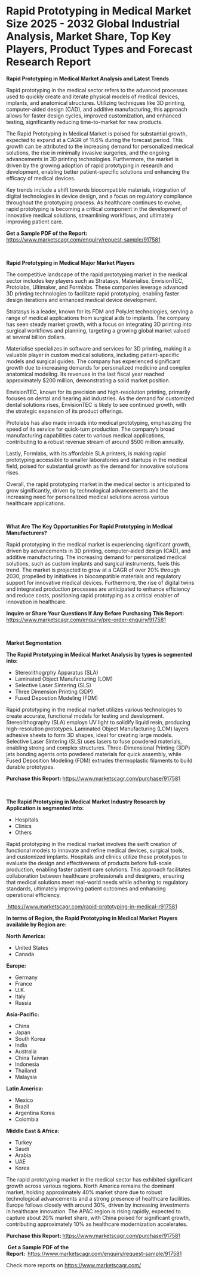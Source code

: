 <p><h1>Rapid Prototyping in Medical Market Size 2025 - 2032 Global Industrial Analysis, Market Share, Top Key Players, Product Types and Forecast Research Report</h1></p><p><strong>Rapid Prototyping in Medical Market Analysis and Latest Trends</strong></p>
<p><p>Rapid prototyping in the medical sector refers to the advanced processes used to quickly create and iterate physical models of medical devices, implants, and anatomical structures. Utilizing techniques like 3D printing, computer-aided design (CAD), and additive manufacturing, this approach allows for faster design cycles, improved customization, and enhanced testing, significantly reducing time-to-market for new products.</p><p>The Rapid Prototyping in Medical Market is poised for substantial growth, expected to expand at a CAGR of 11.6% during the forecast period. This growth can be attributed to the increasing demand for personalized medical solutions, the rise in minimally invasive surgeries, and the ongoing advancements in 3D printing technologies. Furthermore, the market is driven by the growing adoption of rapid prototyping in research and development, enabling better patient-specific solutions and enhancing the efficacy of medical devices.</p><p>Key trends include a shift towards biocompatible materials, integration of digital technologies in device design, and a focus on regulatory compliance throughout the prototyping process. As healthcare continues to evolve, rapid prototyping is becoming a critical component in the development of innovative medical solutions, streamlining workflows, and ultimately improving patient care.</p></p>
<p><strong>Get a Sample PDF of the Report:&nbsp;</strong> <a href="https://www.marketscagr.com/enquiry/request-sample/917581?utm_campaign=1902&utm_medium=2&utm_source=Github&utm_content=ia&utm_term=07032025&utm_id=rapid-prototyping-in-medical">https://www.marketscagr.com/enquiry/request-sample/917581</a></p>
<p>&nbsp;</p>
<p><strong>Rapid Prototyping in Medical Major Market Players</strong></p>
<p><p>The competitive landscape of the rapid prototyping market in the medical sector includes key players such as Stratasys, Materialise, EnvisionTEC, Protolabs, Ultimaker, and Formlabs. These companies leverage advanced 3D printing technologies to facilitate rapid prototyping, enabling faster design iterations and enhanced medical device development.</p><p>Stratasys is a leader, known for its FDM and PolyJet technologies, serving a range of medical applications from surgical aids to implants. The company has seen steady market growth, with a focus on integrating 3D printing into surgical workflows and planning, targeting a growing global market valued at several billion dollars.</p><p>Materialise specializes in software and services for 3D printing, making it a valuable player in custom medical solutions, including patient-specific models and surgical guides. The company has experienced significant growth due to increasing demands for personalized medicine and complex anatomical modeling. Its revenues in the last fiscal year reached approximately $200 million, demonstrating a solid market position.</p><p>EnvisionTEC, known for its precision and high-resolution printing, primarily focuses on dental and hearing aid industries. As the demand for customized dental solutions rises, EnvisionTEC is likely to see continued growth, with the strategic expansion of its product offerings.</p><p>Protolabs has also made inroads into medical prototyping, emphasizing the speed of its service for quick-turn production. The company’s broad manufacturing capabilities cater to various medical applications, contributing to a robust revenue stream of around $500 million annually.</p><p>Lastly, Formlabs, with its affordable SLA printers, is making rapid prototyping accessible to smaller laboratories and startups in the medical field, poised for substantial growth as the demand for innovative solutions rises.</p><p>Overall, the rapid prototyping market in the medical sector is anticipated to grow significantly, driven by technological advancements and the increasing need for personalized medical solutions across various healthcare applications.</p></p>
<p>&nbsp;</p>
<p><strong>What Are The Key Opportunities For Rapid Prototyping in Medical Manufacturers?</strong></p>
<p><p>Rapid prototyping in the medical market is experiencing significant growth, driven by advancements in 3D printing, computer-aided design (CAD), and additive manufacturing. The increasing demand for personalized medical solutions, such as custom implants and surgical instruments, fuels this trend. The market is projected to grow at a CAGR of over 20% through 2030, propelled by initiatives in biocompatible materials and regulatory support for innovative medical devices. Furthermore, the rise of digital twins and integrated production processes are anticipated to enhance efficiency and reduce costs, positioning rapid prototyping as a critical enabler of innovation in healthcare.</p></p>
<p><strong>Inquire or Share Your Questions If Any Before Purchasing This Report:</strong> <a href="https://www.marketscagr.com/enquiry/pre-order-enquiry/917581?utm_campaign=1902&utm_medium=2&utm_source=Github&utm_content=ia&utm_term=07032025&utm_id=rapid-prototyping-in-medical">https://www.marketscagr.com/enquiry/pre-order-enquiry/917581</a></p>
<p>&nbsp;</p>
<p><strong>Market Segmentation</strong></p>
<p><strong>The Rapid Prototyping in Medical Market Analysis by types is segmented into:</strong></p>
<p><ul><li>Stereolithogrphy Apparatus (SLA)</li><li>Laminated Object Manufacturing (LOM)</li><li>Selective Laser Sintering (SLS)</li><li>Three Dimension Printing (3DP)</li><li>Fused Depostion Modeling (FDM)</li></ul></p>
<p><p>Rapid prototyping in the medical market utilizes various technologies to create accurate, functional models for testing and development. Stereolithography (SLA) employs UV light to solidify liquid resin, producing high-resolution prototypes. Laminated Object Manufacturing (LOM) layers adhesive sheets to form 3D shapes, ideal for creating large models. Selective Laser Sintering (SLS) uses lasers to fuse powdered materials, enabling strong and complex structures. Three-Dimensional Printing (3DP) jets bonding agents onto powdered materials for quick assembly, while Fused Deposition Modeling (FDM) extrudes thermoplastic filaments to build durable prototypes.</p></p>
<p><strong>Purchase this Report:&nbsp;</strong><a href="https://www.marketscagr.com/purchase/917581?utm_campaign=1902&utm_medium=2&utm_source=Github&utm_content=ia&utm_term=07032025&utm_id=rapid-prototyping-in-medical">https://www.marketscagr.com/purchase/917581</a></p>
<p>&nbsp;</p>
<p><strong>The Rapid Prototyping in Medical Market Industry Research by Application is segmented into:</strong></p>
<p><ul><li>Hospitals</li><li>Clinics</li><li>Others</li></ul></p>
<p><p>Rapid prototyping in the medical market involves the swift creation of functional models to innovate and refine medical devices, surgical tools, and customized implants. Hospitals and clinics utilize these prototypes to evaluate the design and effectiveness of products before full-scale production, enabling faster patient care solutions. This approach facilitates collaboration between healthcare professionals and designers, ensuring that medical solutions meet real-world needs while adhering to regulatory standards, ultimately improving patient outcomes and enhancing operational efficiency.</p></p>
<p><a href="https://www.marketscagr.com/rapid-prototyping-in-medical-r917581?utm_campaign=1902&utm_medium=2&utm_source=Github&utm_content=ia&utm_term=07032025&utm_id=rapid-prototyping-in-medical">&nbsp;https://www.marketscagr.com/rapid-prototyping-in-medical-r917581</a></p>
<p><strong>In terms of Region, the Rapid Prototyping in Medical Market Players available by Region are:</strong></p>
<p>
    <p> <strong> North America: </strong>
        <ul>
            <li>United States</li>
            <li>Canada</li>
        </ul>
        </p> 
    <p> <strong> Europe: </strong>
        <ul>
            <li>Germany</li>
            <li>France</li>
            <li>U.K.</li>
            <li>Italy</li>
            <li>Russia</li>
        </ul>
        </p> 
    <p> <strong> Asia-Pacific: </strong>
        <ul>
            <li>China</li>
            <li>Japan</li>
            <li>South Korea</li>
            <li>India</li>
            <li>Australia</li>
            <li>China Taiwan</li>
            <li>Indonesia</li>
            <li>Thailand</li>
            <li>Malaysia</li>
        </ul>
        </p> 
    <p> <strong> Latin America: </strong>
        <ul>
            <li>Mexico</li>
            <li>Brazil</li>
            <li>Argentina Korea</li>
            <li>Colombia</li>
        </ul>
        </p> 
    <p> <strong> Middle East & Africa: </strong>
        <ul>
            <li>Turkey</li>
            <li>Saudi</li>
            <li>Arabia</li>
            <li>UAE</li>
            <li>Korea</li>
        </ul>
    </p>
    </p>
<p><p>The rapid prototyping market in the medical sector has exhibited significant growth across various regions. North America remains the dominant market, holding approximately 40% market share due to robust technological advancements and a strong presence of healthcare facilities. Europe follows closely with around 30%, driven by increasing investments in healthcare innovation. The APAC region is rising rapidly, expected to capture about 20% market share, with China poised for significant growth, contributing approximately 10% as healthcare modernization accelerates.</p></p>
<p><strong>Purchase this Report: </strong><a href="https://www.marketscagr.com/purchase/917581?utm_campaign=1902&utm_medium=2&utm_source=Github&utm_content=ia&utm_term=07032025&utm_id=rapid-prototyping-in-medical">https://www.marketscagr.com/purchase/917581</a></p>
<p>&nbsp;<strong>Get a Sample PDF of the Report:&nbsp;&nbsp;</strong><a href="https://www.marketscagr.com/enquiry/request-sample/917581?utm_campaign=1902&utm_medium=2&utm_source=Github&utm_content=ia&utm_term=07032025&utm_id=rapid-prototyping-in-medical">https://www.marketscagr.com/enquiry/request-sample/917581</a></p>
<p><strong></strong></p>
<p>Check more reports on <a href="https://www.marketscagr.com/?utm_campaign=1902&utm_medium=2&utm_source=Github&utm_content=ia&utm_term=07032025&utm_id=rapid-prototyping-in-medical">https://www.marketscagr.com/</a></p>